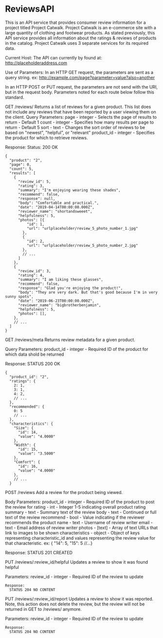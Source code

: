 # ReviewsAPI

This is an API service that provides consumer review information for a project titled Project Catwalk. Project Catwalk is an e-commerce site with a large quantity of clothing and footwear products. As stated previously, this API service provides all information about the ratings & reviews of products in the catalog. Project Catwalk uses 3 separate services for its required data.

Current Host:
The API can currently by found at:
       http://placeholderaddress.com


Use of Parameters:
In an HTTP GET request, the parameters are sent as a query string.
  ex:  http://example.com/page?parameter=value?also=another

In an HTTP POST or PUT request, the parameters are not send with the URI, but in the request body. Parameters noted for each route below follow this standard.


GET /reviews/
  Returns a list of reviews for a given product. This list does not include any reviews that have been reported by a user viewing them on the client.
  Query Parameters:
    page       - integer - Selects the page of results to return            - Default 1
    count      - integer - Specifies how many results per page to return    - Default 5
    sort       - text    - Changes the sort order of reviews to be based on "newest", "helpful", or "relevant"
    product_id - integer - Specifies the product for which to retrieve reviews.

  Response:
      Status: 200 OK

    {
      "product": "2",
      "page": 0,
      "count": 5,
      "results": [
        {
          "review_id": 5,
          "rating": 3,
          "summary": "I'm enjoying wearing these shades",
          "recommend": false,
          "response": null,
          "body": "Comfortable and practical.",
          "date": "2019-04-14T00:00:00.000Z",
          "reviewer_name": "shortandsweeet",
          "helpfulness": 5,
          "photos": [{
              "id": 1,
              "url": "urlplaceholder/review_5_photo_number_1.jpg"
            },
            {
              "id": 2,
              "url": "urlplaceholder/review_5_photo_number_2.jpg"
            },
            // ...
          ]
        },
        {
          "review_id": 3,
          "rating": 4,
          "summary": "I am liking these glasses",
          "recommend": false,
          "response": "Glad you're enjoying the product!",
          "body": "They are very dark. But that's good because I'm in very sunny spots",
          "date": "2019-06-23T00:00:00.000Z",
          "reviewer_name": "bigbrotherbenjamin",
          "helpfulness": 5,
          "photos": [],
        },
        // ...
      ]
    }


GET /reviews/meta
  Returns review metadata for a given product.

  Query Parameters:
    product_id  - integer - Required ID of the product for which data shold be returned

  Response:
    STATUS 200 OK

    {
      "product_id": "2",
      "ratings": {
        2: 1,
        3: 1,
        4: 2,
        // ...
      },
      "recommended": {
        0: 5
        // ...
      },
      "characteristics": {
        "Size": {
          "id": 14,
          "value": "4.0000"
        },
        "Width": {
          "id": 15,
          "value": "3.5000"
        },
        "Comfort": {
          "id": 16,
          "value": "4.0000"
        },
        // ...
      }


POST /reviews
  Add a review for the product being viewed.

  Body Parameters:
  product_id - integer - Required ID of the product to post the review for
  rating - int - Integer 1-5 indicating overall product rating
  summary - text - Summary text of the review
  body - text - Continued or full text of the review
  recommend - bool - Value indicating if the reviewer recommends the product
  name - text - Username of review writer
  email - text - Email address of review writer
  photos - [text] - Array of text URLs that link to images to be shown
  characteristics - object - Object of keys representing characteristic_id and values representing the review value for that characteristic.
    ex:  { "14": 5, "15": 5 //...}

  Response:
    STATUS 201 CREATED


PUT /reviews/:review_id/helpful
  Updates a review to show it was found helpful

  Parameters:
    review_id - integer - Required ID of the review to update

    Response:
      STATUS 204 NO CONTENT


PUT /reviews/:review_id/report
  Updates a review to show it was reported. Note, this action does not delete the review, but the review will not be returned in GET to /reviews/ anymore.

  Parameters:
    review_id - integer - Required ID of the review to update

    Response:
      STATUS 204 NO CONTENT